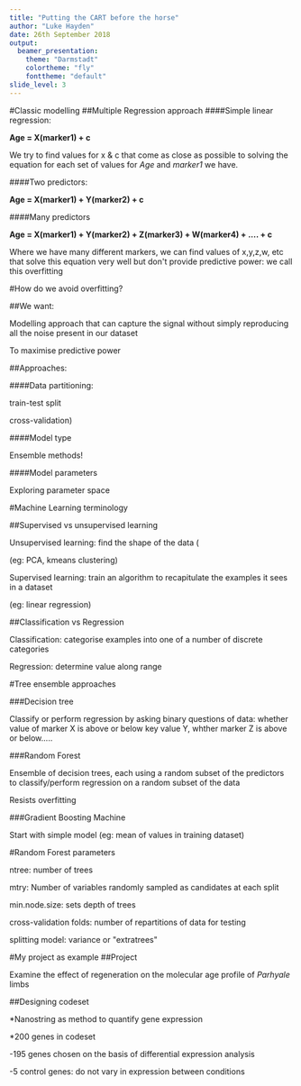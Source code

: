 ```yaml
---
title: "Putting the CART before the horse"
author: "Luke Hayden"
date: 26th September 2018
output:
  beamer_presentation:
    theme: "Darmstadt"
    colortheme: "fly"
    fonttheme: "default"
slide_level: 3
---
```












#Classic modelling
##Multiple Regression approach
####Simple linear regression: 

**Age = X(marker1) + c**

We try to find values for x & c that come as close as possible to solving the equation for each set of values for *Age* and *marker1* we have. 

####Two predictors:

**Age = X(marker1) + Y(marker2) + c**

####Many predictors

**Age = X(marker1) + Y(marker2) + Z(marker3) + W(marker4) + .... + c**


Where we have many different markers, we can find values of x,y,z,w, etc that solve this equation very well but don't provide predictive power: we call this overfitting


#How do we avoid overfitting?

##We want: 

Modelling approach that can capture the signal without simply reproducing all the noise present in our dataset

To maximise predictive power

##Approaches:

####Data partitioning: 

train-test split

cross-validation)

####Model type

Ensemble methods!

####Model parameters

Exploring parameter space


#Machine Learning terminology

##Supervised vs unsupervised learning

Unsupervised learning: find the shape of the data (

(eg: PCA, kmeans clustering)

Supervised learning: train an algorithm to recapitulate the examples it sees in a dataset

(eg: linear regression)

##Classification vs Regression

Classification: categorise examples into one of a number of discrete categories

Regression: determine value along range


#Tree ensemble approaches

###Decision tree

Classify or perform regression by asking binary questions of data: whether value of marker X is above or below key value Y, whther marker Z is above or below.....

###Random Forest

Ensemble of decision trees, each using a random subset of the predictors to classify/perform regression on a random subset of the data

Resists overfitting

###Gradient Boosting Machine

Start with simple model (eg: mean of values in training dataset)

#Random Forest parameters

ntree: number of trees

mtry: Number of variables randomly sampled as candidates at each split

min.node.size: sets depth of trees

cross-validation folds: number of repartitions of data for testing 

splitting model: variance or "extratrees"





#My project as example
##Project

Examine the effect of regeneration on the molecular age profile of *Parhyale* limbs

##Designing codeset

*Nanostring as method to quantify gene expression

*200 genes in codeset

-195 genes chosen on the basis of differential expression analysis 

-5 control genes: do not vary in expression between conditions


